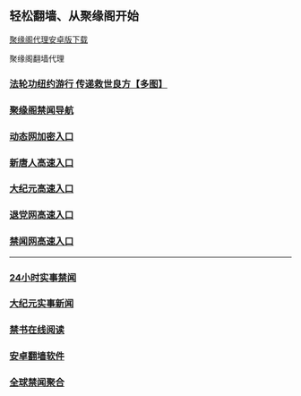 
## 轻松翻墙、从聚缘阁开始


[聚缘阁代理安卓版下载](https://gitlab.com/juyuange/2/-/raw/master/jyg.apk)

聚缘阁翻墙代理 

### [法轮功纽约游行 传递救世良方【多图】](https://ju6.taadw.ml/jyg2)

### [聚缘阁禁闻导航](https://tty1.byrrw.cf/h)

### [动态网加密入口](https://uu1.hsre47.cf/ccc/ghhtt/45566)


### [新唐人高速入口](https://uu1.hsre47.cf/ccc/ouu/5)

### [大纪元高速入口](https://uu1.hsre47.cf/ccc/ouu/7)

### [退党网高速入口](https://uu1.hsre47.cf/ccc/ouu/8)

### [禁闻网高速入口]( https://github.com/fqnews/bnews)



***




### [24小时实事禁闻](https://github.com/bvzsw2079/djy/blob/master/gb/n24hr.md?dfh#1)

### [大纪元实事新闻](https://github.com/bvzsw2079/djy/blob/master/gb/nsc413.md?dfh#1)


### [禁书在线阅读](https://github.com/txyzum203/djy/blob/master/gb/9p.md?flntdtv#1)


### [安卓翻墙软件](https://git.io/afq)

### [全球禁闻聚合](https://github.com/gfw-breaker/banned-news1/blob/master/README.md)







